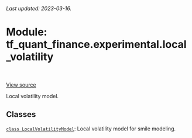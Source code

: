 <!--
This file is generated by a tool. Do not edit directly.
For open-source contributions the docs will be updated automatically.
-->

*Last updated: 2023-03-16.*

<div itemscope itemtype="http://developers.google.com/ReferenceObject">
<meta itemprop="name" content="tf_quant_finance.experimental.local_volatility" />
<meta itemprop="path" content="Stable" />
</div>

# Module: tf_quant_finance.experimental.local_volatility

<!-- Insert buttons and diff -->

<table class="tfo-notebook-buttons tfo-api" align="left">
</table>

<a target="_blank" href="https://github.com/paolodelia99/tf-quant-finance/blob/main/tf_quant_finance/experimental/local_volatility/__init__.py">View source</a>



Local volatility model.



## Classes

[`class LocalVolatilityModel`](../../tf_quant_finance/experimental/local_volatility/LocalVolatilityModel.md): Local volatility model for smile modeling.

